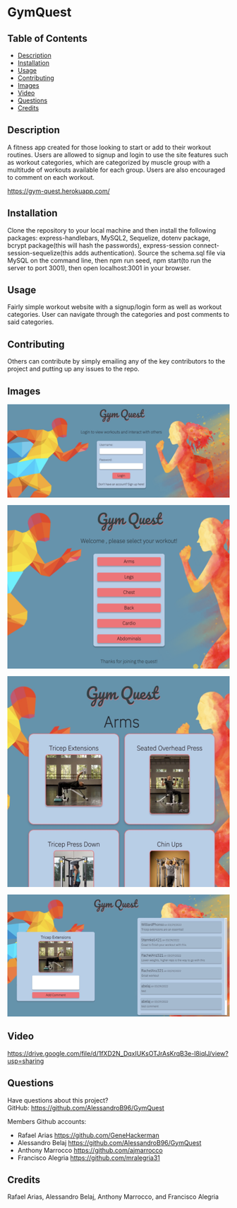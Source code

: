 # GymQuest
  
  ## Table of Contents
  * [Description](#description)
  * [Installation](#installation)
  * [Usage](#usage)
  * [Contributing](#contributing)
  * [Images](#images)
  * [Video](#video)
  * [Questions](#questions)
  * [Credits](#credits)

  ## Description
  A fitness app created for those looking to start or add to their workout routines. Users are allowed to signup and login to use the site features such as workout categories, which are categorized by muscle group with a multitude of workouts available for each group. Users are also encouraged to comment on each workout. 
  
  https://gym-quest.herokuapp.com/

  ## Installation
  Clone the repository to your local machine and then install the following packages: express-handlebars, MySQL2, Sequelize, dotenv package, bcrypt package(this will hash the passwords), express-session connect-session-sequelize(this adds authentication). Source the schema.sql file via MySQL on the command line, then npm run seed, npm start(to run the server to port 3001), then open localhost:3001 in your browser. 

  ## Usage
  Fairly simple workout website with a signup/login form as well as workout categories. User can navigate through the categories and post comments to said categories. 

  
  ## Contributing
  Others can contribute by simply emailing any of the key contributors to the project and putting up any issues to the repo. 

  ## Images 
  ![alt text](READMe_Images/landingpage.jpeg)

  ![alt text](READMe_Images/categories.png)
  
  ![alt text](READMe_Images/armspage.jpeg)
  
  ![alt text](READMe_Images/commentpage.jpeg)

  ## Video

  https://drive.google.com/file/d/1fXD2N_DqxIUKsOTJrAsKrqB3e-l8iqlJ/view?usp=sharing

  ## Questions
  Have questions about this project?  
  GitHub: https://github.com/AlessandroB96/GymQuest 

  Members Github accounts:
  * Rafael Arias https://github.com/GeneHackerman 
  * Alessandro Belaj https://github.com/AlessandroB96/GymQuest 
  * Anthony Marrocco https://github.com/ajmarrocco
  * Francisco Alegria https://github.com/mralegria31

  ## Credits
  Rafael Arias, Alessandro Belaj, Anthony Marrocco, and Francisco Alegria
  
